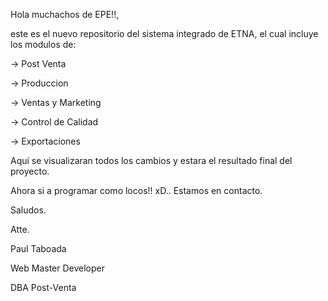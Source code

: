Hola muchachos de EPE!!,

este es el nuevo repositorio del sistema integrado de ETNA, el cual incluye los modulos de:

-> Post Venta

-> Produccion

-> Ventas y Marketing

-> Control de Calidad

-> Exportaciones

Aqui se visualizaran todos los cambios y estara el resultado final del proyecto.

Ahora si a programar como locos!! xD.. Estamos en contacto.

Saludos.


Atte.

Paul Taboada

Web Master Developer

DBA Post-Venta
